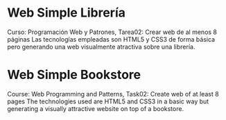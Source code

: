 # Web Simple Librería
Curso: Programación Web y Patrones, Tarea02: Crear web de al menos 8 páginas
Las tecnologías empleadas son HTML5 y CSS3 de forma básica pero generando una web visualmente atractiva sobre una librería.
# Web Simple Bookstore
Course: Web Programming and Patterns, Task02: Create web of at least 8 pages
The technologies used are HTML5 and CSS3 in a basic way but generating a visually attractive website on top of a bookstore.
